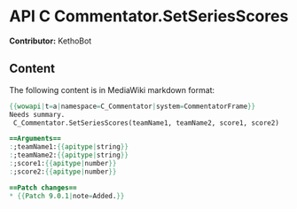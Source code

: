 # API C Commentator.SetSeriesScores

**Contributor:** KethoBot

## Content

The following content is in MediaWiki markdown format:

```mediawiki
{{wowapi|t=a|namespace=C_Commentator|system=CommentatorFrame}}
Needs summary.
 C_Commentator.SetSeriesScores(teamName1, teamName2, score1, score2)

==Arguments==
:;teamName1:{{apitype|string}}
:;teamName2:{{apitype|string}}
:;score1:{{apitype|number}}
:;score2:{{apitype|number}}

==Patch changes==
* {{Patch 9.0.1|note=Added.}}
```